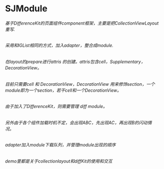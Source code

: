 # SJModule

###### 基于DifferenceKit的页面组件component框架，主要是把CollectionViewLayout重写.
###### 采用和IGList相同的方式，加入adapter，整合成module.
###### 在layout的prepare进行attris 的创建。attris包含cell，Supplementary，DecorationView。
###### 目前只需要cell 和 DecorationView，DecorationView 用来修饰section，一个module即为一个section，若干cell和一个DecorationView。
###### 由于加入了DifferenceKit，则需要管理 diff module。
###### 另外由于各个组件加载时机不定，会出现ABC，先出现AC，再出现B的闪动情况。
###### adapter加入module下载队列，并管理module出现的顺序

###### demo里都是关于collectionlayout和diffKit的使用和交互
